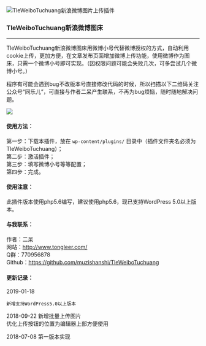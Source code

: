 <img src="https://ws3.sinaimg.cn/large/ecabade5ly1fqwuz2k658j20le05nt8i" alt="TleWeiboTuchuang新浪微博图片上传插件" />

### TleWeiboTuchuang新浪微博图床
---

TleWeiboTuchuang新浪微博图床用微博小号代替微博授权的方式，自动利用cookie上传，更加方便，在文章发布页面增加微博上传功能，使用微博作为图床，只需一个微博小号即可实现。（因权限问题可能会失败几次，可多尝试几个微博小号。）

程序有可能会遇到bug不改版本号直接修改代码的时候，所以扫描以下二维码关注公众号“同乐儿”，可直接与作者二呆产生联系，不再为bug烦恼，随时随地解决问题。

<img src="http://me.tongleer.com/content/uploadfile/201706/008b1497454448.png">

#### 使用方法：
第一步：下载本插件，放在 `wp-content/plugins/` 目录中（插件文件夹名必须为TleWeiboTuchuang）；<br />
第二步：激活插件；<br />
第三步：填写微博小号等等配置；<br />
第四步：完成。

#### 使用注意：
此插件版本使用php5.6编写，建议使用php5.6，现已支持WordPress 5.0以上版本。

#### 与我联系：
作者：二呆<br />
网站：http://www.tongleer.com/<br />
Q群：770956878<br />
Github：https://github.com/muzishanshi/TleWeiboTuchuang

#### 更新记录：
2019-01-18

	新增支持WordPress5.0以上版本
	
2018-09-22
	新增批量上传图片<br />
	优化上传按钮的位置为编辑器上部方便使用

2018-07-08 第一版本实现